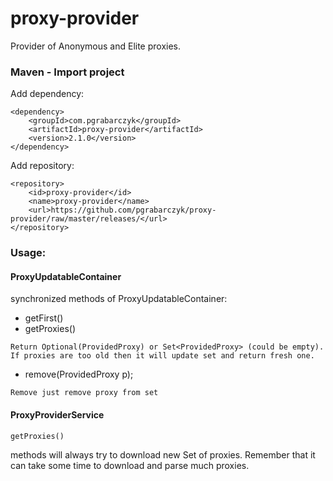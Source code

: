 # proxy-provider

Provider of Anonymous and Elite proxies.

### Maven - Import project
Add dependency:
```
<dependency>
	<groupId>com.pgrabarczyk</groupId>
	<artifactId>proxy-provider</artifactId>
	<version>2.1.0</version>
</dependency>
```
Add repository:
```
<repository>
	<id>proxy-provider</id>
	<name>proxy-provider</name>
	<url>https://github.com/pgrabarczyk/proxy-provider/raw/master/releases/</url>
</repository>
```

### Usage:

#### ProxyUpdatableContainer
synchronized methods of ProxyUpdatableContainer:
- getFirst()
- getProxies()
```
Return Optional(ProvidedProxy) or Set<ProvidedProxy> (could be empty). If proxies are too old then it will update set and return fresh one.
```
- remove(ProvidedProxy p);
```
Remove just remove proxy from set
```

#### ProxyProviderService
```
getProxies()
```
methods will always try to download new Set of proxies.
Remember that it can take some time to download and parse much proxies.

